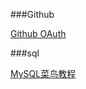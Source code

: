 ###Github

[Github OAuth](https://developer.github.com/apps/building-oauth-apps/creating-an-oauth-app/)


###sql

[MySQL菜鸟教程](https://www.runoob.com/mysql/mysql-index.html)